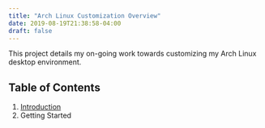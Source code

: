 ```yaml
---
title: "Arch Linux Customization Overview"
date: 2019-08-19T21:38:58-04:00
draft: false
---
```


This project details my on-going work towards customizing my Arch Linux desktop
environment.

## Table of Contents

1. [Introduction](/sections/archlinux/introduction)
2. Getting Started
